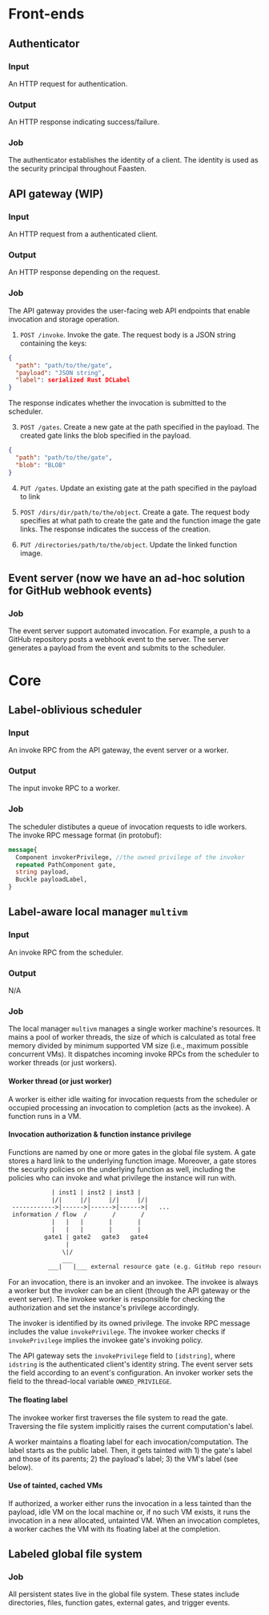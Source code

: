 # Front-ends
## Authenticator
### Input
An HTTP request for authentication.
### Output
An HTTP response indicating success/failure.
### Job
The authenticator establishes the identity of a client. The identity is used as the security principal
throughout Faasten.

## API gateway (WIP)
### Input
An HTTP request from a authenticated client.
### Output
An HTTP response depending on the request.
### Job
The API gateway provides the user-facing web API endpoints that enable invocation and storage operation.
1. `POST /invoke`. Invoke the gate. The request body is a JSON string containing the keys:
```json
{
  "path": "path/to/the/gate",
  "payload": "JSON string",
  "label": serialized Rust DCLabel
}
```
The response indicates whether the invocation is submitted to the scheduler.

3. `POST /gates`. Create a new gate at the path specified in the payload. The created gate links
the blob specified in the payload.
```json
{
  "path": "path/to/the/gate",
  "blob": "BLOB"
}
```

4. `PUT /gates`. Update an existing gate at the path specified in the payload to link

4. `POST /dirs/dir/path/to/the/object`. Create a gate. The request body specifies at what path to
create the gate and the function image the gate links. The response indicates the success of the creation.

5. `PUT /directories/path/to/the/object`. Update the linked function image.

## Event server (now we have an ad-hoc solution for GitHub webhook events)
### Job
The event server support automated invocation. For example, a push to a GitHub
repository posts a webhook event to the server. The server generates a
payload from the event and submits to the scheduler.

# Core
## Label-oblivious scheduler
### Input
An invoke RPC from the API gateway, the event server or a worker.
### Output
The input invoke RPC to a worker.
### Job
The scheduler distibutes a queue of invocation requests to idle workers.
The invoke RPC message format (in protobuf):
```proto
message{
  Component invokerPrivilege, //the owned privilege of the invoker
  repeated PathComponent gate,
  string payload,
  Buckle payloadLabel,
}
```

## Label-aware local manager `multivm`
### Input
An invoke RPC from the scheduler.
### Output
N/A
### Job
The local manager `multivm` manages a single worker machine's resources. It mains a pool of
worker threads, the size of which is calculated as total free memory divided by minimum supported
VM size (i.e., maximum possible concurrent VMs). It dispatches incoming invoke RPCs from the
scheduler to worker threads (or just workers).

#### Worker thread (or just worker)
A worker is either idle waiting for invocation requests from the scheduler or
occupied processing an invocation to completion (acts as the invokee). A function runs in a VM.

#### Invocation authorization & function instance privilege
Functions are named by one or more gates in the global file system. A gate stores
a hard link to the underlying function image. Moreover, a gate stores the security
policies on the underlying function as well, including the policies who can invoke
and what privilege the instance will run with.
```txt
            | inst1 | inst2 | inst3 |
            |/|     |/|     |/|     |/|
 ------------>|------>|------>|------>|   ...
 information / flow  /       /       /
            |   |   |       |       |
            |   |   |       |       |
          gate1 | gate2   gate3   gate4
                |
               \|/
               ___
           ___|   |___ external resource gate (e.g. GitHub repo resource)

```
For an invocation, there is an invoker and an invokee. The invokee is always a worker but the
invoker can be an client (through the API gateway or the event server). The invokee worker is
responsible for checking the authorization and set the instance's privilege accordingly.

The invoker is identified by its owned privilege. The invoke RPC message includes the value
`invokePrivilege`. The invokee worker checks if `invokePrivilege` implies the invokee gate's invoking
policy.

The API gateway sets the `invokePrivilege` field to `[idstring]`, where `idstring` is the
authenticated client's identity string. The event server sets the field according
to an event's configuration. An invoker worker sets the field to the thread-local variable
`OWNED_PRIVILEGE`.

#### The floating label
The invokee worker first traverses the file system to read the gate. Traversing the file system
implicitly raises the current computation's label.

A worker maintains a floating label for each invocation/computation. The label
starts as the public label. Then, it gets tainted with 1) the gate's label and those of its parents;
2) the payload's label; 3) the VM's label (see below).

#### Use of tainted, cached VMs
If authorized, a worker either runs the invocation in a less tainted than the
payload, idle VM on the local machine or, if no such VM exists, it runs the
invocation in a new allocated, untainted VM. When an invocation completes,
a worker caches the VM with its floating label at the completion.

## Labeled global file system
### Job
All persistent states live in the global file system. These states include
directories, files, function gates, external gates, and trigger events.
